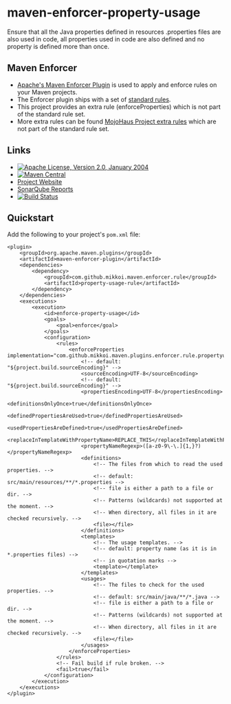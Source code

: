 # maven-enforcer-property-usage

Ensure that all the Java properties defined in resources .properties files
are also used in code, all properties used in code are also defined and
no property is defined more than once.

## Maven Enforcer

* [Apache's Maven Enforcer Plugin](http://maven.apache.org/plugins/maven-enforcer-plugin/) is used to apply and enforce rules on your Maven projects.
* The Enforcer plugin ships with a set of [standard rules](http://maven.apache.org/enforcer/enforcer-rules/index.html).
* This project provides an extra rule (enforceProperties) which is not part of the standard rule set.
* More extra rules can be found [MojoHaus Project extra rules](http://www.mojohaus.org/extra-enforcer-rules/index.html) which are not part of the standard rule set.

## Links

* [![Apache License, Version 2.0, January 2004](https://img.shields.io/github/license/mojohaus/extra-enforcer-rules.svg?label=License)](http://www.apache.org/licenses/)
* [![Maven Central](https://img.shields.io/maven-central/v/com.github.mikkoi.maven.enforcer.rule/property-usage-rule.svg?label=Maven%20Central)](http://search.maven.org/#search%7Cga%7C1%7Cg%3A%22com.github.mikkoi.maven.enforcer.rule%22%20a%3A%22property-usage-rule%22)
* [Project Website](http://mikkoi.github.io/maven-enforcer-property-usage/)
* [SonarQube Reports](https://sonarqube.com/dashboard/index/com.github.mikkoi.maven.enforcer.rule:property-usage-rule)
* [![Build Status](https://travis-ci.org/mikkoi/maven-enforcer-property-usage.svg?branch=master)](https://travis-ci.org/mikkoi/maven-enforcer-property-usage)

## Quickstart

Add the following to your project's `pom.xml` file:

    <plugin>
        <groupId>org.apache.maven.plugins</groupId>
        <artifactId>maven-enforcer-plugin</artifactId>
        <dependencies>
            <dependency>
                <groupId>com.github.mikkoi.maven.enforcer.rule</groupId>
                <artifactId>property-usage-rule</artifactId>
            </dependency>
        </dependencies>
        <executions>
            <execution>
                <id>enforce-property-usage</id>
                <goals>
                    <goal>enforce</goal>
                </goals>
                <configuration>
                    <rules>
                        <enforceProperties implementation="com.github.mikkoi.maven.plugins.enforcer.rule.propertyusage.PropertyUsageRule">
                            <!-- default: "${project.build.sourceEncoding}" -->
                            <sourceEncoding>UTF-8</sourceEncoding>
                            <!-- default: "${project.build.sourceEncoding}" -->
                            <propertiesEncoding>UTF-8</propertiesEncoding>
                            <definitionsOnlyOnce>true</definitionsOnlyOnce>
                            <definedPropertiesAreUsed>true</definedPropertiesAreUsed>
                            <usedPropertiesAreDefined>true</usedPropertiesAreDefined>
                            <replaceInTemplateWithPropertyName>REPLACE_THIS</replaceInTemplateWithPropertyName>
                            <propertyNameRegexp>([a-z0-9\-\.]{1,}?)</propertyNameRegexp>
                            <definitions>
                                <!-- The files from which to read the used properties. -->
                                <!-- default: src/main/resources/**/*.properties -->
                                <!-- file is either a path to a file or dir. -->
                                <!-- Patterns (wildcards) not supported at the moment. -->
                                <!-- When directory, all files in it are checked recursively. -->
                                <file></file>
                            </definitions>
                            <templates>
                                <!-- The usage templates. -->
                                <!-- default: property name (as it is in *.properties files) -->
                                <!-- in quotation marks -->
                                <template></template>
                            </templates>
                            <usages>
                                <!-- The files to check for the used properties. -->
                                <!-- default: src/main/java/**/*.java -->
                                <!-- file is either a path to a file or dir. -->
                                <!-- Patterns (wildcards) not supported at the moment. -->
                                <!-- When directory, all files in it are checked recursively. -->
                                <file></file>
                            </usages>
                        </enforceProperties>
                    </rules>
                    <!-- Fail build if rule broken. -->
                    <fail>true</fail>
                </configuration>
            </execution>
        </executions>
    </plugin>

